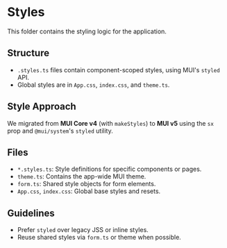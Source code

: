 # Styles

This folder contains the styling logic for the application.

## Structure
- `.styles.ts` files contain component-scoped styles, using MUI's `styled` API.
- Global styles are in `App.css`, `index.css`, and `theme.ts`.

## Style Approach
We migrated from **MUI Core v4** (with `makeStyles`) to **MUI v5** using the `sx` prop and `@mui/system`'s `styled` utility.

## Files
- `*.styles.ts`: Style definitions for specific components or pages.
- `theme.ts`: Contains the app-wide MUI theme.
- `form.ts`: Shared style objects for form elements.
- `App.css`, `index.css`: Global base styles and resets.

## Guidelines
- Prefer `styled` over legacy JSS or inline styles.
- Reuse shared styles via `form.ts` or theme when possible.
